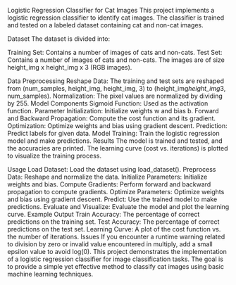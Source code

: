 Logistic Regression Classifier for Cat Images
This project implements a logistic regression classifier to identify cat images. The classifier is trained and tested on a labeled dataset containing cat and non-cat images.

Dataset
The dataset is divided into:

Training Set: Contains a number of images of cats and non-cats.
Test Set: Contains a number of images of cats and non-cats.
The images are of size height_img x height_img x 3 (RGB images).

Data Preprocessing
Reshape Data: The training and test sets are reshaped from (num_samples, height_img, height_img, 3) to (height_img*height_img*3, num_samples).
Normalization: The pixel values are normalized by dividing by 255.
Model Components
Sigmoid Function: Used as the activation function.
Parameter Initialization: Initialize weights w and bias b.
Forward and Backward Propagation: Compute the cost function and its gradient.
Optimization: Optimize weights and bias using gradient descent.
Prediction: Predict labels for given data.
Model Training: Train the logistic regression model and make predictions.
Results
The model is trained and tested, and the accuracies are printed. The learning curve (cost vs. iterations) is plotted to visualize the training process.

Usage
Load Dataset: Load the dataset using load_dataset().
Preprocess Data: Reshape and normalize the data.
Initialize Parameters: Initialize weights and bias.
Compute Gradients: Perform forward and backward propagation to compute gradients.
Optimize Parameters: Optimize weights and bias using gradient descent.
Predict: Use the trained model to make predictions.
Evaluate and Visualize: Evaluate the model and plot the learning curve.
Example Output
Train Accuracy: The percentage of correct predictions on the training set.
Test Accuracy: The percentage of correct predictions on the test set.
Learning Curve: A plot of the cost function vs. the number of iterations.
Issues
If you encounter a runtime warning related to division by zero or invalid value encountered in multiply, add a small epsilon value to avoid log(0).
This project demonstrates the implementation of a logistic regression classifier for image classification tasks. The goal is to provide a simple yet effective method to classify cat images using basic machine learning techniques.
